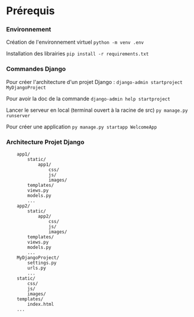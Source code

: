 # Prérequis

### Environnement

Création de l'environnement virtuel
`python -m venv .env`

Installation des librairies
`pip install -r requirements.txt`  


### Commandes Django

Pour créer l'architecture d'un projet Django :
`django-admin startproject MyDjangoProject`

Pour avoir la doc de la commande 
`django-admin help startproject`

Lancer le serveur en local (terminal ouvert à la racine de src)
`py manage.py runserver`

Pour créer une application
`py manage.py startapp WelcomeApp`

### Architecture Projet Django 

```MyDjangoProject/
    app1/
        static/
            app1/
                css/
                js/
                images/
        templates/
        views.py
        models.py
        ...
    app2/
        static/
            app2/
                css/
                js/
                images/
        templates/
        views.py
        models.py
        ...
    MyDjangoProject/
        settings.py
        urls.py
        ...
    static/
        css/
        js/
        images/
    templates/
        index.html
    ...
```